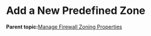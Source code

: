 <!--
SPDX-FileCopyrightText: 2023,2024 Oracle and/or its affiliates.
SPDX-License-Identifier: CC-BY-SA-4.0
-->
# Add a New Predefined Zone

**Parent topic:**[Manage Firewall Zoning Properties](../topics/cockpit-network_configure_the_firewall.md)

